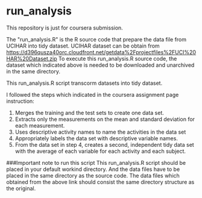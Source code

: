 run_analysis
============
This repository is just for coursera submission.

The "run_analysis.R" is the R source code that prepare the data file from UCIHAR into tidy dataset.
UCIHAR dataset can be obtain from https://d396qusza40orc.cloudfront.net/getdata%2Fprojectfiles%2FUCI%20HAR%20Dataset.zip
To execute this run_analysis.R source code, the dataset which indicated above is needed to be downloaded and unarchived in the same directory.


This run_analysis.R script transcorm datasets into tidy dataset.

I followed the steps which indicated in the coursera assignment page instruction:
1. Merges the training and the test sets to create one data set.
2. Extracts only the measurements on the mean and standard deviation for each measurement. 
3. Uses descriptive activity names to name the activities in the data set
4. Appropriately labels the data set with descriptive variable names. 
5. From the data set in step 4, creates a second, independent tidy data set with the average of each variable for each activity and each subject.

###Important note to run this script
This run_analysis.R script should be placed in your default workind directory.
And the data files have to be placed in the same directory as the source code.
The data files which obtained from the above link should consist the same directory structure as the original.

